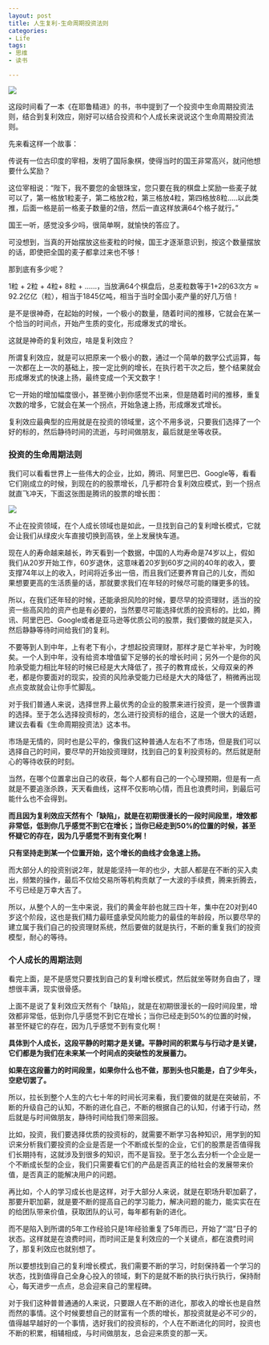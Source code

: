 ```yaml
---
layout: post
title: 人生复利-生命周期投资法则
categories:
- Life
tags:
- 思维
- 读书

---
```


![](https://ws1.sinaimg.cn/large/006tNbRwgy1fyor0xxihqj30xc0h8abk.jpg)

这段时间看了一本《在耶鲁精进》的书，书中提到了一个投资中生命周期投资法则，结合到复利效应，刚好可以结合投资和个人成长来说说这个生命周期投资法则。

先来看这样一个故事：

传说有一位古印度的宰相，发明了国际象棋，使得当时的国王非常高兴，就问他想要什么奖励？

这位宰相说：“陛下，我不要您的金银珠宝，您只要在我的棋盘上奖励一些麦子就可以了，第一格放1粒麦子，第二格放2粒，第三格放4粒，第四格放8粒…..以此类推，后面一格是前一格麦子数量的2倍，然后一直这样放满64个格子就行。”

国王一听，感觉没多少吗，很简单啊，就愉快的答应了。

可没想到，当真的开始摆放这些麦粒的时候，国王才逐渐意识到，按这个数量摆放的话，即使把全国的麦子都拿过来也不够！

那到底有多少呢？

1粒 + 2粒 + 4粒+ 8粒 + ……，当放满64个棋盘后，总麦粒数等于1+2的63次方 ≈ 92.2亿亿（粒），相当于1845亿吨，相当于当时全国小麦产量的好几万倍！

是不是很神奇，在起始的时候，一个极小的数量，随着时间的推移，它就会在某一个恰当的时间点，开始产生质的变化，形成爆发式的增长。

这就是神奇的复利效应，啥是复利效应？

所谓复利效应，就是可以把原来一个极小的数，通过一个简单的数学公式运算，每一次都在上一次的基础上，按一定比例的增长，在执行若干次之后，整个结果就会形成爆发式的快速上扬，最终变成一个天文数字！

它一开始的增加幅度很小，甚至微小到你感觉不出来，但是随着时间的推移，重复次数的增多，它就会在某一个拐点，开始急速上扬，形成爆发式增长。

复利效应最典型的应用就是在投资的领域里，这个不用多说，只要我们选择了一个好的标的，然后静待时间的流逝，与时间做朋友，最后就是坐等收获。

### 投资的生命周期法则

我们可以看看世界上一些伟大的企业，比如，腾讯、阿里巴巴、Google等，看看它们刚成立的时候，到现在的的股票增长，几乎都符合复利效应模式，到一个拐点就直飞冲天，下面这张图是腾讯的股票的增长图：

![](https://ws1.sinaimg.cn/large/006tNbRwgy1fyos67twhpj30dh08cwfb.jpg)

不止在投资领域，在个人成长领域也是如此，一旦找到自己的复利增长模式，它就会让我们从绿皮火车直接切换到高铁，坐上发展快车道。

现在人的寿命越来越长，昨天看到一个数据，中国的人均寿命是74岁以上，假如我们从20岁开始工作，60岁退休，这意味着20岁到60岁之间的40年的收入，要支撑74年以上的收入，时间将近多出一倍，而且我们还要养育自己的儿女，而如果想要更高的生活质量的话，那就要求我们在年轻的时候尽可能的赚更多的钱。

所以，在我们还年轻的时候，还能承担风险的时候，要尽早的投资理财，适当的投资一些高风险的资产也是有必要的，当然要尽可能选择优质的投资标的。比如，腾讯、阿里巴巴、Google或者是亚马逊等优质公司的股票，我们要做的就是买入，然后静静等待时间给我们的复利。

不要等到人到中年，上有老下有小，才想起投资理财，那样才是亡羊补牢，为时晚矣。一个人到中年，没有给资本增值留下足够的长的增长时间；另外一个是你的风险承受能力相比年轻的时候已经是大大降低了，孩子的教育成长，父母双亲的养老，都是你要面对的现实，投资的风险承受能力已经是大大的降低了，稍微再出现点点变故就会让你手忙脚乱。

对于我们普通人来说，选择世界上最优秀的企业的股票来进行投资，是一个很靠谱的选择。至于怎么选择投资标的，怎么进行投资标的组合，这是一个很大的话题，建议去看看《生命周期投资法》这本书。

市场是无情的，同时也是公平的，像我们这种普通人左右不了市场，但是我们可以选择自己的时间，要尽早的开始投资理财，找到自己的复利投资标的。然后就是耐心的等待收获的时刻。

当然，在哪个位置拿出自己的收获，每个人都有自己的一个心理预期，但是有一点就是不要追涨杀跌，天天看曲线，这样不仅影响心情，而且也浪费时间，到最后可能什么也不会得到。

**而且因为复利效应天然有个「缺陷」，就是在初期很漫长的一段时间段里，增效都非常低，低到你几乎感觉不到它在增长；当你已经走到50%的位置的时候，甚至怀疑它的存在，因为几乎感觉不到有变化啊！**

**只有坚持走到某一个位置开始，这个增长的曲线才会急速上扬。**

而大部分人的投资别说2年，就是能坚持一年的也少，大部人都是在不断的买入卖出，频繁的操作，最后不仅给交易所等机构贡献了一大波的手续费，腾来折腾去，不亏已经是万幸大吉了。

所以，从整个人的一生中来说，我们的黄金年龄也就三四十年，集中在20对到40岁这个阶段，这也是我们精力最旺盛承受风险能力的最佳的年龄段，所以要尽早的建立属于我们自己的投资理财系统，然后要做的就是执行，不断的重复我们的投资模型，耐心的等待。

### 个人成长的周期法则

看完上面，是不是感觉只要找到自己的复利增长模式，然后就坐等财务自由了，理想很丰满，现实很骨感。

上面不是说了复利效应天然有个「缺陷」，就是在初期很漫长的一段时间段里，增效都非常低，低到你几乎感觉不到它在增长；当你已经走到50%的位置的时候，甚至怀疑它的存在，因为几乎感觉不到有变化啊！

**具体到个人成长，这段平静的时期才是关键。平静时间的积累与与行动才是关键，它们都是为我们在未来某一个时间点的突破性的发展蓄力。**

**如果在这段蓄力的时间段里，如果你什么也不做，那到头也只能是，白了少年头，空悲切罢了。**

所以，拉长到整个人生的六七十年的时间长河来看，我们要做的就是在突破前，不断的升级自己的认知，不断的进化自己，不断的根据自己的认知，付诸于行动，然后就是与时间做朋友，静待时间给我们带来回报。

比如，投资，我们要选择优质的投资标的，就需要不断学习各种知识，用学到的知识来分析我们要投资的企业是否是一个不断成长型的企业，它们的股票是否值得我们长期持有，这就涉及到很多的知识，而不是盲投。至于怎么去分析一个企业是一个不断成长型的企业，我们只需要看它们的产品是否真正的给社会的发展带来价值，是否真正的能解决用户的问题。

再比如，个人的学习成长也是这样，对于大部分人来说，就是在职场升职加薪了，那要升职加薪，就是要不断的提高自己的学习能力，解决问题的能力，能实实在在的给团队带来价值，获取团队的认可，每年都有新的进化。

而不是陷入到所谓的5年工作经验只是1年经验重复了5年而已，开始了“混”日子的状态。这样就是在浪费时间，而时间正是复利效应的一个关键点，都在浪费时间了，那复利效应也就别想了。

所以要想找到自己的复利增长模式，我们需要不断的学习，时刻保持着一个学习的状态，找到值得自己全身心投入的领域，剩下的是就不断的执行执行执行，保持耐心，每天进步一点点，总会迎来自己的里程碑。

对于我们这种普普通通的人来说，只要跟人在不断的进化，那收入的增长也是自然而然的事情。这个时候要想自己的财富有一个质的增长，那投资就是必不可少的，值得越早越好的一个事情，选好我们的投资标的，个人在不断进化的同时，投资也不断的积累，相辅相成，与时间做朋友，总会迎来质变的那一天。





